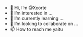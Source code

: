 - 👋 Hi, I’m @Xcorte
- 👀 I’m interested in ...
- 🌱 I’m currently learning ...
- 💞️ I’m looking to collaborate on ...
- 📫 How to reach me yaitu

<!---
Xcorte/Xcorte is a ✨ special ✨ repository because its `README.md` (this file) appears on your GitHub profile.
You can click the Preview link to take a look at your changes.
--->
